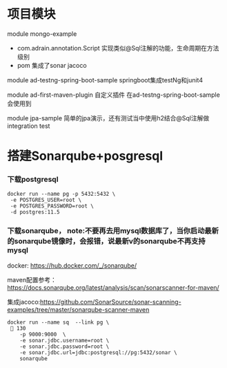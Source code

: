 # 项目模块

module mongo-example 
- com.adrain.annotation.Script 实现类似@Sql注解的功能，生命周期在方法级别
- pom 集成了sonar jacoco


module ad-testng-spring-boot-sample  springboot集成testNg和junit4

module ad-first-maven-plugin 自定义插件 在ad-testng-spring-boot-sample会使用到

module jpa-sample 简单的jpa演示，还有测试当中使用h2结合@Sql注解做integration test



# 搭建Sonarqube+posgresql
### 下载postgresql

```
docker run --name pg -p 5432:5432 \
 -e POSTGRES_USER=root \ 
 -e POSTGRES_PASSWORD=root \ 
 -d postgres:11.5
```


### 下载sonarqube， note:不要再去用mysql数据库了，当你启动最新的sonarqube镜像时，会报错，说最新v的sonarqube不再支持mysql

docker: https://hub.docker.com/_/sonarqube/

maven配置参考：https://docs.sonarqube.org/latest/analysis/scan/sonarscanner-for-maven/

集成jacoco:https://github.com/SonarSource/sonar-scanning-examples/tree/master/sonarqube-scanner-maven


```
docker run --name sq  --link pg \                                                                 130
    -p 9000:9000  \
    -e sonar.jdbc.username=root \
    -e sonar.jdbc.password=root \
    -e sonar.jdbc.url=jdbc:postgresql://pg:5432/sonar \
    sonarqube
```

